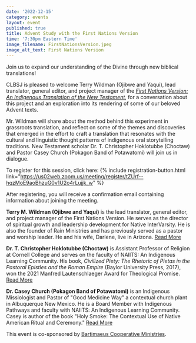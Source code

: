```yaml
---
date: '2022-12-15'
category: events
layout: event
published: true
title: Advent Study with the First Nations Version
time: '7:30pm Eastern Time'
image_filename: FirstNationsVersion.jpeg
image_alt_text: First Nations Version
---
```

Join us to expand our understanding of the Divine through new biblical translations!

CLBSJ is pleased to welcome Terry Wildman (Ojibwe and Yaqui), lead translator, general editor, and project manager of the [_First Nations Version: An Indigenous Translation of the New Testament_](https://firstnationsversion.com/), for a conversation about this project and an exploration into its rendering of some of our beloved Advent texts. 

Mr. Wildman will share about the method behind this experiment in grassroots translation, and reflect on some of the themes and discoveries that emerged in the effort to craft a translation that resonates with the cultural and linguistic thought patterns of indigenous oral storytelling traditions. New Testament scholar Dr. T. Christopher Hoklotubbe (Choctaw) and Pastor Casey Church (Pokagon Band of Potawatomi) will join us in dialogue.

To register for this session, click here: {% include registration-button.html link="https://us02web.zoom.us/meeting/register/tZUrf--hqzMoE9aoBhzuG0v1U2o4rLujjk_w" %}

After registering, you will receive a confirmation email containing information about joining the meeting.

**Terry M. Wildman (Ojibwe and Yaqui)** is the lead translator, general editor, and project manager of the First Nations Version. He serves as the director of spiritual growth and leadership development for Native InterVarsity. He is also the founder of Rain Ministries and has previously served as a pastor and worship leader. He and his wife, Darlene, live in Arizona. [Read More](https://www.ivpress.com/terry-m-wildman)

**Dr. T. Christopher Hoklotubbe (Choctaw)** is Assistant Professor of Religion at Cornell College and serves on the faculty of NAIITS: An Indigenous Learning Community. His book, _Civilized Piety: The Rhetoric of Pietas in the Pastoral Epistles and the Roman Empire_ (Baylor University Press, 2017), won the 2021 Manfred Lautenschlaeger Award for Theological Promise. [Read More](https://www.cornellcollege.edu/academics/our-faculty/faculty-profile/index.php/show/choklotubbe)

**Dr. Casey Church (Pokagon Band of Potawatomi)** is an Indigenous Missiologist and Pastor of "Good Medicine Way" a contextual church plant in Albuquerque New Mexico. He is a Board Member with Indigenous Pathways and faculty with NAIITS: An Indigenous Learning Community. Casey is author of the book "Holy Smoke: The Contextual Use of Native American Ritual and Ceremony." [Read More](https://gmwgathering.org/caseys-story/)




This event is co-sponsored by [Bartimaeus Cooperative Ministries](https://www.bcm-net.org/).
